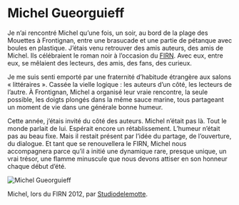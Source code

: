 # Michel Gueorguieff

Je n’ai rencontré Michel qu’une fois, un soir, au bord de la plage des Mouettes à Frontignan, entre une brasucade et une partie de pétanque avec boules en plastique. J’étais venu retrouver des amis auteurs, des amis de Michel. Ils célébraient le roman noir à l’occasion du [FIRN](http://www.polar-frontignan.org/). Avec eux, entre eux, se mêlaient des lecteurs, des amis, des fans, des curieux.<span id="more-33357"></span>

Je me suis senti emporté par une fraternité d’habitude étrangère aux salons « littéraires ». Cassée la vielle logique : les auteurs d’un côté, les lecteurs de l’autre. À Frontignan, Michel a organisé leur vraie rencontre, la seule possible, les doigts plongés dans la même sauce marine, tous partageant un moment de vie dans une générale bonne humeur.

Cette année, j’étais invité du côté des auteurs. Michel n’était pas là. Tout le monde parlait de lui. Espérait encore un rétablissement. L’humeur n’était pas au beau fixe. Mais il restait présent par l’idée du partage, de l’ouverture, du dialogue. Et tant que se renouvellera le FIRN, Michel nous accompagnera parce qu’il a initié une dynamique rare, presque unique, un vrai trésor, une flamme minuscule que nous devons attiser en son honneur chaque début d’été.

![Michel Gueorguieff](https://tcrouzet.com/images_tc/2013/09/michel.jpg)

Michel, lors du FIRN 2012, par [Studiodelemotte](https://www.facebook.com/pages/Studiodelemotte/122541777845944).
